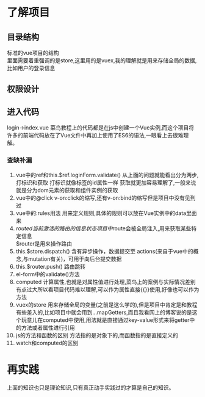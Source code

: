 # 了解项目
## 目录结构
标准的vue项目的结构  
里面需要着重强调的是store,这里用的是vuex,我的理解就是用来存储全局的数据,比如用户的登录信息
## 权限设计
##  进入代码
login->index.vue
菜鸟教程上的代码都是在js中创建一个Vue实例,而这个项目将许多的前端代码放在了Vue文件中再加上使用了ES6的语法,一眼看上去很难理解。
### 查缺补漏
1. vue中的ref和this.$ref.loginForm.validate()
从上面的问题就能看出分为两步,打标识和获取
打标识就像标签的id属性一样
获取就更加容易理解了,一般来说就是分为dom元素的获取和组件实例的获取
2. vue中的@click
v-on:click的缩写,还有v-on:bind的缩写但是项目中没有见到过
3. vue中的:rules用法
用来定义规则,具体的规则可以放在Vue实例中的data里面来  
4. $routed
当前激活的路由的信息状态  
项目中$route会被全局注入,用来获取某些特定信息  
$router是用来操作路由 
5. this.$store.dispatch()
含有异步操作，数据提交至 actions(来自于vue中的概念,与mutation有关)，可用于向后台提交数据
6. this.$router.push()
路由跳转
7. el-form中的validate()方法
8. computed
计算属性,也就是对属性值进行处理,菜鸟上的案例与实际情况差别有点过大所以看项目代码难以理解,可以作为属性直接{{}}使用,好像也可以作为方法
9. vuex的store
用来存储全局的变量(之前是这么学的),但是项目中肯定是和教程有些差入的,比如项目中就会用到...mapGetters,而且我看网上的博客说的是这个玩意儿在computed中使用,用法就是直接通过key-value形式来将getter中的方法或者属性进行引用
10. js的方法和函数的区别
方法指的是对象下的,而函数指的是直接定义的
11. watch和computed的区别
# 再实践
上面的知识也只是理论知识,只有真正动手实践过的才算是自己的知识。

 
 